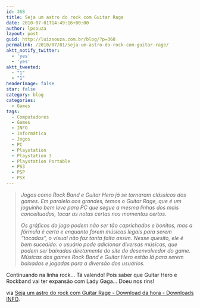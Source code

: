 ```yaml
---
id: 368
title: Seja um astro do rock com Guitar Rage
date: 2010-07-01T14:49:16+00:00
author: lpsouza
layout: post
guid: http://luizsouza.com.br/blog/?p=368
permalink: /2010/07/01/seja-um-astro-do-rock-com-guitar-rage/
aktt_notify_twitter:
  - 'yes'
  - 'yes'
aktt_tweeted:
  - "1"
  - "1"
headerImage: false
star: false
category: blog
categories:
  - Games
tags:
  - Computadores
  - Games
  - INFO
  - Informática
  - Jogos
  - PC
  - Playstation
  - Playstation 3
  - Playstation Portable
  - PS3
  - PSP
  - PSX
---
```

> _Jogos como Rock Band e Guitar Hero já se tornaram clássicos dos games. Em paralelo aos grandes, temos o Guitar Rage, que é um joguinho bem leve para PC que segue a mesma linhas dos mais conceituados, tocar as notas certas nos momentos certos._
> 
> _Os gráficos do jogo podem não ser tão caprichados e bonitos, mas a fórmula é certa e enquanto forem músicas legais para serem “tocadas”, o visual não faz tanta falta assim. Nesse quesito, ele é bem sucedido: o usuário pode adicionar diversas músicas, que podem ser baixadas diretamente do site do desenvolvedor do game. Músicas dos games Rock Band e Guitar Hero estão lá para serem baixadas e jogadas para a diversão dos usuários._

Continuando na linha rock... Tá valendo! Pois saber que Guitar Hero e Rockband vai ter expansão com Lady Gaga... Doeu nos rins!

via [Seja um astro do rock com Guitar Rage - Download da hora - Downloads INFO](http://info.abril.com.br/downloaddahora/games/seja-um-astro-do-rock-com-guitar-rage.shtml).